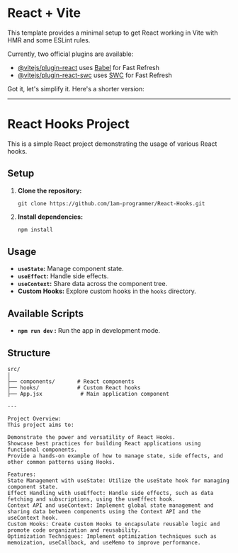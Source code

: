 # React + Vite

This template provides a minimal setup to get React working in Vite with HMR and some ESLint rules.

Currently, two official plugins are available:

- [@vitejs/plugin-react](https://github.com/vitejs/vite-plugin-react/blob/main/packages/plugin-react/README.md) uses [Babel](https://babeljs.io/) for Fast Refresh
- [@vitejs/plugin-react-swc](https://github.com/vitejs/vite-plugin-react-swc) uses [SWC](https://swc.rs/) for Fast Refresh


Got it, let's simplify it. Here's a shorter version:

---

# React Hooks Project

This is a simple React project demonstrating the usage of various React hooks.

## Setup

1. **Clone the repository:**

    ```
    git clone https://github.com/1am-programmer/React-Hooks.git
    ```

2. **Install dependencies:**

    ```bash
    npm install
    ```

## Usage

- **`useState`:** Manage component state.
- **`useEffect`:** Handle side effects.
- **`useContext`:** Share data across the component tree.
- **Custom Hooks:** Explore custom hooks in the `hooks` directory.

## Available Scripts

- **`npm run dev` :** Run the app in development mode.

## Structure

```
src/
│
├── components/       # React components
├── hooks/            # Custom React hooks
├── App.jsx            # Main application component

---

Project Overview:
This project aims to:

Demonstrate the power and versatility of React Hooks.
Showcase best practices for building React applications using functional components.
Provide a hands-on example of how to manage state, side effects, and other common patterns using Hooks.

Features:
State Management with useState: Utilize the useState hook for managing component state.
Effect Handling with useEffect: Handle side effects, such as data fetching and subscriptions, using the useEffect hook.
Context API and useContext: Implement global state management and sharing data between components using the Context API and the useContext hook.
Custom Hooks: Create custom Hooks to encapsulate reusable logic and promote code organization and reusability.
Optimization Techniques: Implement optimization techniques such as memoization, useCallback, and useMemo to improve performance.
